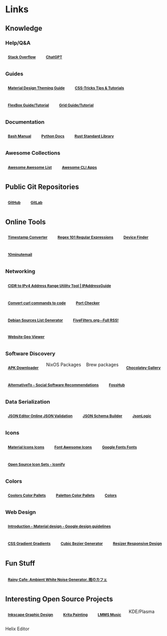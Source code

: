<style>
ul {
	display: flex;
	flex-wrap:wrap;
	width:100%;
	align-items:start;
	justify-content: start;
	gap: 1rem;
	padding: 0;
}
li {
	list-style: none;
}
li > a {
	display: block;
	padding: 0.75rem 0.5rem;
	margin-top: 0px;
	overflow: hidden;
	font-weight: bolder;
	font-size: smaller;
	color: var(--text-accent);
	background: var(--background-up-2);
	box-shadow: var(--material-shadow);
	border: none;
	border-bottom: 5px solid var(--theme-main);
	border-radius: 5px;
	transition: 0.5s ease-out;
}
li > a:hover {
	background: var(--background-up-2);
	margin-top: 5px;
	margin-bottom: -5px;
	border-bottom: -1px solid var(--theme-main);
	transition: 0.2s ease-out;
}
</style>
# Links

## Knowledge

### Help/Q&A

- [Stack Overflow](https://stackoverflow.com/users/2887850/)
- [ChatGPT](https://chat.openai.com/)

### Guides

- [Material Design Theming Guide](https://material.io/collections/getting-started/#)
- [CSS-Tricks Tips & Tutorials](https://css-tricks.com/)
- [FlexBox Guide/Tutorial](https://css-tricks.com/snippets/css/a-guide-to-flexbox/)
- [Grid Guide/Tutorial](https://css-tricks.com/snippets/css/complete-guide-grid/)

### Documentation

- [Bash Manual](https://www.gnu.org/software/bash/manual/bash)
- [Python Docs](https://docs.python.org)
- [Rust Standard Library](https://doc.rust-lang.org/std)

### Awesome Collections

- [Awesome Awesome List](https://github.com/sindresorhus/awesome)
- [Awesome CLI Apps](https://github.com/agarrharr/awesome-cli-apps)

## Public Git Repositories

- [GitHub](https://github.com/spideyclick)
- [GitLab](https://gitlab.com/spideyclick)

## Online Tools

- [Timestamp Converter](https://www.timestamp-converter.com/)
- [Regex 101 Regular Expressions](https://regex101.com/)
- [Device Finder](http://www.pcidatabase.com/)
- [10minutemail](http://10minutemail.com/)

### Networking

- [CIDR to IPv4 Address Range Utility Tool | IPAddressGuide](https://www.ipaddressguide.com/cidr)
- [Convert curl commands to code](https://curlconverter.com/)
- [Port Checker](https://ismyportopen.com/)
- [Debian Sources List Generator](http://debgen.simplylinux.ch/)
- [FiveFilters.org--Full RSS!](http://fivefilters.org/)
<!-- TODO: Is this the right site? -->
- [Website Geo Viewer](https://geotargetly.com/geo-browse)

### Software Discovery

- [APK Downloader](http://apps.evozi.com/apk-downloader/)
- NixOS Packages
- Brew packages
- [Chocolatey Gallery](https://chocolatey.org/about)
- [AlternativeTo - Social Software Recommendations](http://alternativeto.net/)
- [FossHub](http://www.fosshub.com/)

### Data Serialization

- [JSON Editor Online JSON Validation](https://jsoneditoronline.org/)
- [JSON Schema Builder](https://bjdash.github.io/JSON-Schema-Builder/)
- [JsonLogic](https://jsonlogic.com/)

### Icons

- [Material Icons Icons](https://material.io/resources/icons/)
- [Font Awesome Icons](https://fontawesome.com/icons?d=gallery)
- [Google Fonts Fonts](https://fonts.google.com/)
- [Open Source Icon Sets - Iconify](https://icon-sets.iconify.design/)

### Colors

- [Coolors Color Pallets](https://coolors.co/app/)
- [Paletton Color Pallets](http://paletton.com/)
- [Colors](http://colorschemedesigner.com/)

### Web Design

- [Introduction - Material design - Google design guidelines](https://www.google.com/design/spec/material-design/introduction.html)
- [CSS Gradient Gradients](https://cssgradient.io/)
- [Cubic Bezier Generator](https://cubic-bezier.com/)
- [Resizer Responsive Design](https://material.io/resources/resizer/)

## Fun Stuff

- [Rainy Cafe: Ambient White Noise Generator. 雨のカフェ](http://rainycafe.com/)

## Interesting Open Source Projects

- [Inkscape Graphic Design](https://inkscape.org/)
- [Krita Painting](https://krita.org/)
- [LMMS Music](https://lmms.io/)
- KDE/Plasma
- Helix Editor

